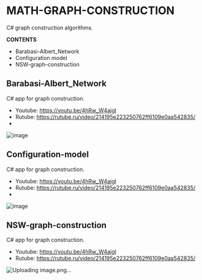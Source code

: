 # MATH-GRAPH-CONSTRUCTION
 C# graph construction algorithms.
 
**CONTENTS**
+ Barabasi-Albert_Network
+ Configuration model
+ NSW-graph-construction

## Barabasi-Albert_Network
C# app for graph construction.
- Youtube: https://youtu.be/4hRw_W4ajgI
- Rutube: https://rutube.ru/video/214195e223250762ff6109e0aa542835/
- 
![image](https://github.com/user-attachments/assets/661fac67-a009-4bca-ad81-8d0d4d17c466)


## Configuration-model
C# app for graph construction.
- Youtube: https://youtu.be/4hRw_W4ajgI
- Rutube: https://rutube.ru/video/214195e223250762ff6109e0aa542835/
- 
![image](https://github.com/user-attachments/assets/d7075c32-0678-4008-965e-d3b2cb820326)


## NSW-graph-construction
C# app for graph construction.
- Youtube: https://youtu.be/4hRw_W4ajgI
- Rutube: https://rutube.ru/video/214195e223250762ff6109e0aa542835/

![Uploading image.png…]()
